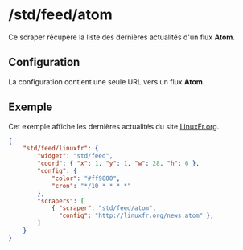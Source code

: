 # /std/feed/atom

Ce scraper récupère la liste des dernières actualités d'un flux **Atom**.

## Configuration

La configuration contient une seule URL vers un flux **Atom**.

## Exemple

Cet exemple affiche les dernières actualités du site
[LinuxFr.org](http://linuxfr.org/).

```JSON
{
    "std/feed/linuxfr": {
        "widget": "std/feed",
        "coord": { "x": 1, "y": 1, "w": 28, "h": 6 },
        "config": {
            "color": "#ff9800",
            "cron": "*/10 * * * *"
        },
        "scrapers": [
            { "scraper": "std/feed/atom",
              "config": "http://linuxfr.org/news.atom" },
        ]
    }
}
```
